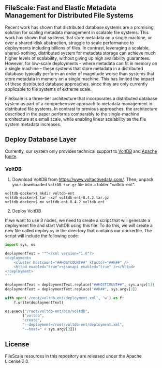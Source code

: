 ## FileScale: Fast and Elastic Metadata Management for Distributed File Systems

Recent work has shown that distributed database systems are a promising solution for scaling metadata management in scalable file systems. This work has shown that systems that store metadata on a single machine, or over a shared-disk abstraction, struggle to scale performance to deployments including billions of files. In contrast, leveraging a scalable, shared-nothing, distributed system for metadata storage can achieve much higher levels of scalability, without giving up high availability guarantees. However, for low-scale deployments – where metadata can fit in memory on a single machine – these systems that store metadata in a distributed database typically perform an order of magnitude worse than systems that store metadata in memory on a single machine. This has limited the impact of these distributed database approaches, since they are only currently applicable to file systems of extreme scale.

FileScale is a three-tier architecture that incorporates a distributed database system as part of a comprehensive approach to metadata management in distributed file systems. In contrast to previous approaches, the architecture described in the paper performs comparably to the single-machine architecture at a small scale, while enabling linear scalability as the file system metadata increases.

## Deploy Database Layer

Currently, our system only provides technical support to [VoltDB](https://www.voltactivedata.com/) and [Apache Ignite](https://ignite.apache.org/).

### VoltDB

1. Download VoltDB from https://www.voltactivedata.com/. Then, unpack your downloaded `VoltDB tar.gz` file into a folder "voltdb-ent".

```shell
voltdb-docker>$ mkdir voltdb-ent
voltdb-docker>$ tar -xzf voltdb-ent-8.4.2.tar.gz
voltdb-docker>$ mv voltdb-ent-8.4.2 voltdb-ent
```

2. Deploy VoltDB

If we want to use 3 nodes, we need to create a script that will generate a deployment file and start VoltDB using this file. To do this, we will create a new file called deploy.py in the directory that contains our dockerfile. The script will include the following code:

```python
import sys, os

deploymentText = """<?xml version="1.0"?>
<deployment>
    <cluster hostcount="##HOSTCOUNT##" kfactor="##K##" />
    <httpd enabled="true"><jsonapi enabled="true" /></httpd>
</deployment>
"""

deploymentText = deploymentText.replace("##HOSTCOUNT##", sys.argv[1])
deploymentText = deploymentText.replace("##K##", sys.argv[2])

with open('/root/voltdb-ent/deployment.xml', 'w') as f:
    f.write(deploymentText)

os.execv("/root/voltdb-ent/bin/voltdb",
        ["voltdb",
        "create",
        "--deployment=/root/voltdb-ent/deployment.xml",
        "--host=" + sys.argv[3]])
```

## License

FileScale resources in this repository are released under the Apache License 2.0.
